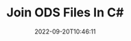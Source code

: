 ---
############################# Static ############################
layout: "auto-gen-merger"
date: 2022-09-20T10:46:11
draft: false
otherformats: odt one otp ott pdf pps ppsx ppt pptx rtf tex vdx vsdm vsdx vssm vssx

############################# Head ############################
head_title: "Join ODS Files in C# | ODS Merger"
head_description: "Join multiple ODS files into a single file using C# .NET documents merger API. Join specific pages or page ranges from various documents to a single document."

############################# Header ############################
title: "Join ODS Files In C#"
description: "Join ODS with a few lines of .NET code."
bg_image: "https://cms.admin.containerize.com/templates/aspose/App_Themes/V3/images/bg/header1.png"
bg_overlay: false
button:
    enable: true
    icon: "fas fa-arrow-down"
    label: "Download Free Trial"
    link: "https://downloads.groupdocs.com/merger/net"

############################# SubMenu ############################
submenu:
    enable: true

    left:
        img_alt: "GroupDocs.Merger for .NET"
        image: "https://cms.admin.containerize.com/templates/groupdocs/images/product-logos/90x90-noborder/groupdocs-merger-net.png"
        product: "GroupDocs.Merger"
        platform: ".NET"

    middle:
        button:

            # button loop
            - link: "https://apireference.groupdocs.com/merger/net"
              text: "API Reference"

            # button loop
            - link: "https://github.com/groupdocs-merger"
              text: "Code Examples"

            # button loop
            - link: "https://products.groupdocs.app/merger/family"
              text: "Live Demos"

            # button loop
            - link: "https://purchase.groupdocs.com/pricing/merger/net"
              text: "Pricing"

    right:
        link_download: "https://downloads.groupdocs.com/merger"
        link_learn: "https://docs.groupdocs.com/merger/net"
        link_buy: "https://purchase.groupdocs.com"

############################# About ############################
about:
    enable: true
    title: "About GroupDocs.Merger for .NET API"
    content: |
        [GroupDocs.Merger for .NET](/merger/net/) provides a convenient solution to join multiple PDF, Microsoft Office (Word, Excel, PowerPoint, OneNote), OpenDocument, HTML, images and many other documents into a single file within .NET applications. GroupDocs.Merger will save you a lot of effort, as you are allowed to join ODS documents - there is no need to install any third-party software, desktop applications or plugins. Now it is unnecessary to waste your time and join files manually! GroupDocs mission is to provide the best quality and simplify document-processing workflows.
        
        GroupDocs.Merger API is a right choice for corporate solutions which needs file joining features. These APIs are well supported on all major operating systems and platforms including .NET Framework, .NET Standard, .NET Core, Mono.

############################# Steps ############################
steps:
    enable: true
    title_left: "How to Join Multiple ODS Files"
    content_left: |
        [GroupDocs.Merger for .NET](/merger/net/) makes it easy for .NET developers to join two or more ODS files within their applications by implementing a few easy steps.
        
        * Create new instance of **Merger** and pass source document path as a constructor parameter.
        * Call **Join** of **Merger** class and pass the second source document path.
        * Call **Save** of **Merger** class to save the merged document.

    title_right: "System Requirements"
    content_right: |
        GroupDocs.Merger for .NET APIs are supported on all major platforms and operating systems. Before executing the code below, please make sure that you have the following prerequisites installed on your system.

        * Operating Systems: Microsoft Windows, Linux, MacOS
        * Development Environments: Visual Studio, Xamarin, MonoDevelop
        * Frameworks: .NET Framework, .NET Standard, .NET Core, Mono
        * Download the latest version of GroupDocs.Merger for .NET from [NuGet](https://www.nuget.org/packages/groupdocs.merger)
         
    code: |
     {{% merger/additional-styles %}}
     {{< merger/code-merger title="How to join ODS files using C# example code">}}

        ```csharp    
        // Join ODS files using GroupDocs.Merger API
        // Instantiate Merger with input ODS document
        using (Merger merger = new Merger("input1.ods"))
          {
            // Call Join method of Merger class instance and pass second source document path
            merger.Join("input2.ods");
    
            // Call Save method of Merger class instance to save merged document
            merger.Save("merged-file.ods");
          }
        ```
     {{< /merger/code-merger >}}

############################# Demos ############################
demos:
    enable: true
    title: "Live Demos - Online App to Join Documents"
    content: |
       Join more than one ODS files right now by visiting [GroupDocs.Merger Live Demos](https://products.groupdocs.app/merger/ods) website.
       The live demo has the following benefits.
        
############################# About Formats ############################
about_formats:
    enable: true

############################# More Formats ############################
more_formats:
    enable: true
    title: "Joining Other Document Formats"
    content: |
        .NET documents merger API for file formats and images. Join together some of the popular document formats as stated below.

############################# Back to top ###############################
back_to_top:
    enable: true
---